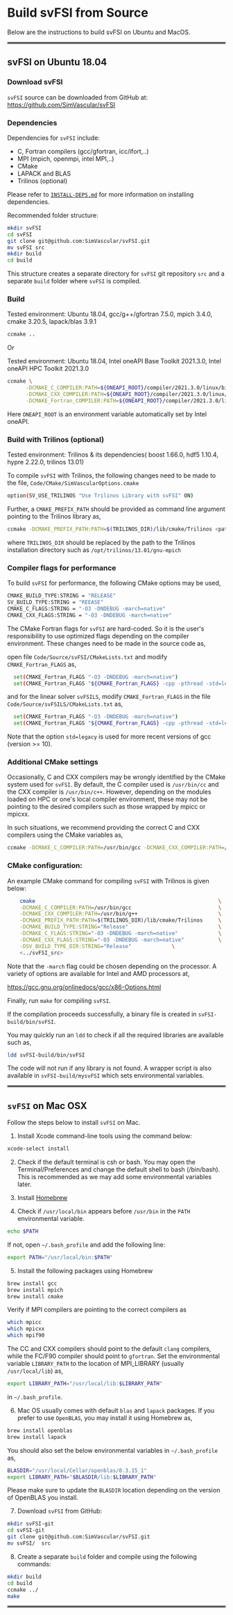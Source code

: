 
# **Build svFSI from Source**

Below are the instructions to build svFSI on Ubuntu and MacOS.

<hr style="border:2px solid gray"> </hr>

## svFSI on Ubuntu 18.04

### Download svFSI

`svFSI` source can be downloaded from GitHub at:
https://github.com/SimVascular/svFSI

### Dependencies
Dependencies for `svFSI` include:

- C, Fortran compilers (gcc/gfortran, icc/ifort,..)
- MPI (mpich, openmpi, intel MPI,..)
- CMake
- LAPACK and BLAS
- Trilinos (optional)

Please refer to [`INSTALL-DEPS.md`](./INSTALL-DEPS.md) for more information on installing dependencies.

Recommended folder structure:

```bash
mkdir svFSI
cd svFSI
git clone git@github.com:SimVascular/svFSI.git
mv svFSI src
mkdir build
cd build
```

This structure creates a separate directory for `svFSI` git repository `src` and a separate `build` folder where `svFSI` is compiled.

### Build

Tested environment: Ubuntu 18.04,
gcc/g++/gfortran 7.5.0,
mpich 3.4.0,
cmake 3.20.5,
lapack/blas 3.9.1
   ```bash
   ccmake ..
   ```

Or

Tested environment: Ubuntu 18.04, Intel oneAPI Base Toolkit 2021.3.0, Intel oneAPI HPC Toolkit 2021.3.0
   ```bash
   ccmake \
​      -DCMAKE_C_COMPILER:PATH=${ONEAPI_ROOT}/compiler/2021.3.0/linux/bin/intel64/icc \
​      -DCMAKE_CXX_COMPILER:PATH=${ONEAPI_ROOT}/compiler/2021.3.0/linux/bin/intel64/icpc \
​      -DCMAKE_Fortran_COMPILER:PATH=${ONEAPI_ROOT}/compiler/2021.3.0/linux/bin/intel64/ifort ..
   ```
   Here `ONEAPI_ROOT` is an environment variable automatically set by Intel oneAPI.

### Build with Trilinos (optional)

Tested environment:
Trilinos & its dependencies(
    boost 1.66.0,
    hdf5 1.10.4,
    hypre 2.22.0,
    trilinos 13.01)

To compile `svFSI` with Trilinos, the following changes need to be made to the file, `Code/CMake/SimVascularOptions.cmake`

```bash
option(SV_USE_TRILINOS "Use Trilinos Library with svFSI" ON)
```

Further, a `CMAKE_PREFIX_PATH` should be provided as command line argument pointing to the Trilinos library as,

```bash
ccmake -DCMAKE_PREFIX_PATH:PATH=$(TRILINOS_DIR)/lib/cmake/Trilinos <path_to_svFSI_source>
```

where `TRILINOS_DIR` should be replaced by the path to the Trilinos installation directory such as `/opt/trilinos/13.01/gnu-mpich`

### Compiler flags for performance

To build `svFSI` for performance, the following CMake options may be used,

```bash
CMAKE_BUILD_TYPE:STRING = "RELEASE"
SV_BUILD_TYPE:STRING = "REEASE"
CMAKE_C_FLAGS:STRING = "-O3 -DNDEBUG -march=native"
CMAKE_CXX_FLAGS:STRING = "-O3 -DNDEBUG -march=native"
```

The CMake Fortran flags for `svFSI` are hard-coded. So it is the user's responsibility to use optimized flags depending on the compiler environment. These changes need to be made in the source code as,

open file `Code/Source/svFSI/CMakeLists.txt` and modify `CMAKE_Fortran_FLAGS` as,

```bash
  set(CMAKE_Fortran_FLAGS "-O3 -DNDEBUG -march=native")
  set(CMAKE_Fortran_FLAGS "${CMAKE_Fortran_FLAGS} -cpp -pthread -std=legacy")
```

and for the linear solver `svFSILS`, modify `CMAKE_Fortran_FLAGS` in the file `Code/Source/svFSILS/CMakeLists.txt` as,

```bash
  set(CMAKE_Fortran_FLAGS "-O3 -DNDEBUG -march=native")
  set(CMAKE_Fortran_FLAGS "${CMAKE_Fortran_FLAGS} -cpp -pthread -std=legacy")
```

Note that the option `std=legacy` is used for more recent versions of gcc (version >= 10).

### Additional CMake settings

Occasionally, C and CXX compilers may be wrongly identified by the CMake system used for `svFSI`. By default, the C compiler used is `/usr/bin/cc` and the CXX compiler is `/usr/bin/c++`. However, depending on the modules loaded on HPC or one's local compiler environment, these may not be pointing to the desired compilers such as those wrapped by mpicc or mpicxx.

In such situations, we recommend providing the correct C and CXX compilers using the CMake variables as,

```bash
ccmake -DCMAKE_C_COMPILER:PATH=/usr/bin/gcc -DCMAKE_CXX_COMPILER:PATH=/usr/bin/g++  <path_to_svFSI_source>
```

### CMake configuration:

An example CMake command for compiling `svFSI` with Trilinos is given below:

```bash
    cmake                                                           \
    -DCMAKE_C_COMPILER:PATH=/usr/bin/gcc                            \
    -DCMAKE_CXX_COMPILER:PATH=/usr/bin/g++                          \
    -DCMAKE_PREFIX_PATH:PATH=$(TRILINOS_DIR)/lib/cmake/Trilinos     \
    -DCMAKE_BUILD_TYPE:STRING="Release"                             \
    -DCMAKE_C_FLAGS:STRING="-O3 -DNDEBUG -march=native"             \
    -DCMAKE_CXX_FLAGS:STRING="-O3 -DNDEBUG -march=native"           \
    -DSV_BUILD_TYPE_DIR:STRING="Release"             \
    <../svFSI_src>
```

Note that the `-march` flag could be chosen depending on the processor. A variety of options are available for Intel and AMD processors at,

https://gcc.gnu.org/onlinedocs/gcc/x86-Options.html

Finally, run `make` for compiling `svFSI`.

If the compilation proceeds successfully, a binary file is created in `svFSI-build/bin/svFSI`.

You may quickly run an `ldd` to check if all the required libraries are available such as,

```bash
ldd svFSI-build/bin/svFSI
```
The code will not run if any library is not found. A wrapper script is also available in `svFSI-build/mysvFSI` which sets environmental variables.

<hr style="border:2px solid gray"> </hr>

## `svFSI` on Mac OSX

Follow the steps below to install `svFSI` on Mac.

1. Install Xcode command-line tools using the command below:

```bash
xcode-select install
```

2. Check if the default terminal is csh or bash. You may open the Terminal/Preferences and change the default shell to bash (/bin/bash). This is recommended as we may add some environmental variables later.

3. Install [Homebrew](https://docs.brew.sh/Installation)

4. Check if `/usr/local/bin` appears before `/usr/bin` in the `PATH` environmental variable.

```bash
echo $PATH
```

If not, open `~/.bash_profile` and add the following line:

```bash
export PATH="/usr/local/bin:$PATH"
```

5. Install the following packages using Homebrew

```bash
brew install gcc
brew install mpich
brew install cmake
```

Verify if MPI compilers are pointing to the correct compilers as

```bash
which mpicc
which mpicxx
which mpif90
```

The CC and CXX compilers should point to the default `clang` compilers, while the FC/F90 compiler should point to `gfortran`. Set the environmental variable `LIBRARY_PATH` to the location of MPI_LIBRARY (usually `/usr/local/lib`) as,

```bash
export LIBRARY_PATH="/usr/local/lib:$LIBRARY_PATH"
```

in `~/.bash_profile`.

6. Mac OS usually comes with default `blas` and `lapack` packages. If you prefer to use `OpenBLAS`, you may install it using Homebrew as,

```bash
brew install openblas
brew install lapack
```

You should also set the below environmental variables in `~/.bash_profile` as,

```bash
BLASDIR="/usr/local/Cellar/openblas/0.3.15_1"
export LIBRARY_PATH="$BLASDIR/lib:$LIBRARY_PATH"
```

Please make sure to update the `BLASDIR` location depending on the version of OpenBLAS you install.

7. Download `svFSI` from GitHub:

```bash
mkdir svFSI-git
cd svFSI-git
git clone git@github.com:SimVascular/svFSI.git
mv svFSI/  src
```

8. Create a separate `build` folder and compile using the following commands:

```bash
mkdir build
cd build
ccmake ../
make
```
<hr style="border:2px solid gray"> </hr>